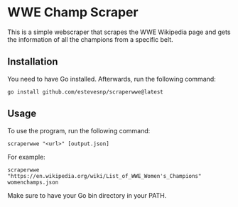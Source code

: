 # WWE Champ Scraper

This is a simple webscraper that scrapes the WWE Wikipedia page and gets the information of all the champions from a specific belt.

## Installation

You need to have Go installed. Afterwards, run the following command:

`go install github.com/estevesnp/scraperwwe@latest`

## Usage

To use the program, run the following command:

`scraperwwe "<url>" [output.json]`

For example:

`scraperwwe "https://en.wikipedia.org/wiki/List_of_WWE_Women's_Champions" womenchamps.json`

Make sure to have your Go bin directory in your PATH.
